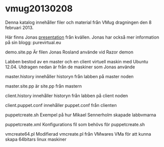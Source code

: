 vmug20130208
============

Denna katalog innehåller filer och material från VMug dragningen den 8 februari 2013. 

Här finns Jonas [presentation](http://www.slideshare.net/jonasrosland/vmug-sweden-2013-0208-puppet-and-razor) från kvällen. Jonas har också mer information på sin blogg: purevirtual.eu

demo.site.pp Är filen Jonas Rosland använde vid Razor demon 

Labben bestod av en master och en client virtuell maskin med Ubuntu 12.04. Utdragen nedan är från de maskiner som Jonas använde

master.history innehåller historyn från labben på master noden

master.site.pp är site.pp från mastern

client.history innehåller historyn från labben på client noden

client.puppet.conf innehåller puppet.conf från clienten

puppetcreate.sh Exempel på hur Mikael Sennerholm skapade labbvmarna

puppetcreate.xml Konfigurations fil som behövs för puppetcreate.sh

vmcreate64.pl Modifierad vmcreate.pl från VMwares VMa för att kunna skapa 64bitars linux maskiner
